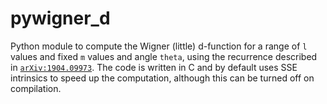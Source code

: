 pywigner_d
==========

Python module to compute the Wigner (little) d-function for a range of `l`
values and fixed `m` values and angle `theta`, using the recurrence described in
[`arXiv:1904.09973`](https://arxiv.org/abs/1904.09973). The code is written in C
and by default uses SSE intrinsics to speed up the computation, although this
can be turned off on compilation.
